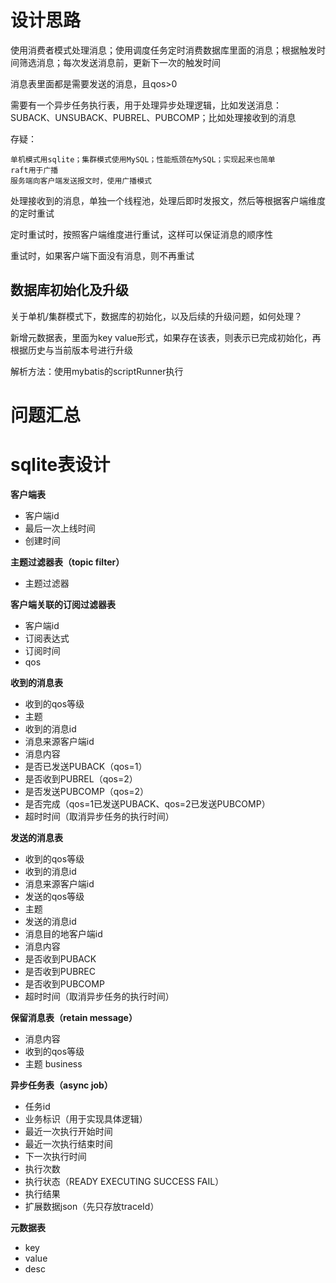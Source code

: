 # 设计思路
使用消费者模式处理消息；使用调度任务定时消费数据库里面的消息；根据触发时间筛选消息；每次发送消息前，更新下一次的触发时间

消息表里面都是需要发送的消息，且qos>0

需要有一个异步任务执行表，用于处理异步处理逻辑，比如发送消息：SUBACK、UNSUBACK、PUBREL、PUBCOMP；比如处理接收到的消息


存疑：

    单机模式用sqlite；集群模式使用MySQL；性能瓶颈在MySQL；实现起来也简单
    raft用于广播
    服务端向客户端发送报文时，使用广播模式

处理接收到的消息，单独一个线程池，处理后即时发报文，然后等根据客户端维度的定时重试
    
定时重试时，按照客户端维度进行重试，这样可以保证消息的顺序性

重试时，如果客户端下面没有消息，则不再重试

## 数据库初始化及升级
关于单机/集群模式下，数据库的初始化，以及后续的升级问题，如何处理？

新增元数据表，里面为key value形式，如果存在该表，则表示已完成初始化，再根据历史与当前版本号进行升级

解析方法：使用mybatis的scriptRunner执行

# 问题汇总


# sqlite表设计
**客户端表**
- 客户端id
- 最后一次上线时间
- 创建时间

**主题过滤器表（topic filter）**
- 主题过滤器

**客户端关联的订阅过滤器表**
- 客户端id
- 订阅表达式
- 订阅时间
- qos

**收到的消息表**
- 收到的qos等级
- 主题
- 收到的消息id
- 消息来源客户端id
- 消息内容
- 是否已发送PUBACK（qos=1）
- 是否收到PUBREL（qos=2）
- 是否发送PUBCOMP（qos=2）
- 是否完成（qos=1已发送PUBACK、qos=2已发送PUBCOMP）
- 超时时间（取消异步任务的执行时间）

**发送的消息表**
- 收到的qos等级
- 收到的消息id
- 消息来源客户端id
- 发送的qos等级
- 主题
- 发送的消息id
- 消息目的地客户端id
- 消息内容
- 是否收到PUBACK
- 是否收到PUBREC
- 是否收到PUBCOMP
- 超时时间（取消异步任务的执行时间）

**保留消息表（retain message）**
- 消息内容
- 收到的qos等级
- 主题
business

**异步任务表（async job）**
- 任务id
- 业务标识（用于实现具体逻辑）
- 最近一次执行开始时间
- 最近一次执行结束时间
- 下一次执行时间
- 执行次数
- 执行状态（READY EXECUTING SUCCESS FAIL）
- 执行结果
- 扩展数据json（先只存放traceId）

**元数据表**
- key
- value
- desc